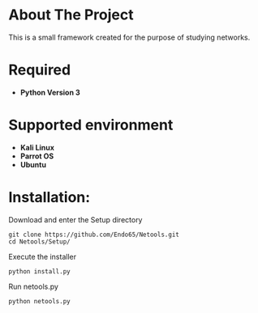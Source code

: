 # About The Project
This is a small framework created for the purpose of studying networks.

# Required
* **Python Version 3**

# Supported environment
* **Kali Linux**
* **Parrot OS** 
* **Ubuntu**

# Installation:

Download and enter the Setup directory
```
git clone https://github.com/Endo65/Netools.git
cd Netools/Setup/
```
Execute the installer 
```
python install.py
```
Run netools.py
```
python netools.py
```
